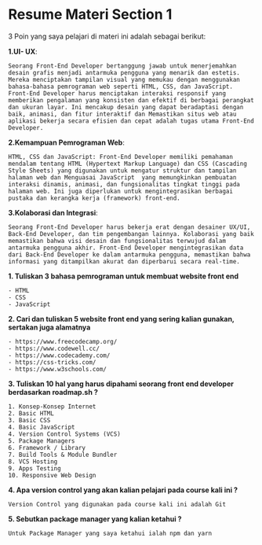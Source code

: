 
# Resume Materi Section 1

3 Poin yang saya pelajari di materi ini adalah sebagai berikut: 


**1.UI- UX**:

    Seorang Front-End Developer bertanggung jawab untuk menerjemahkan desain grafis menjadi antarmuka pengguna yang menarik dan estetis. Mereka menciptakan tampilan visual yang memukau dengan menggunakan bahasa-bahasa pemrograman web seperti HTML, CSS, dan JavaScript. Front-End Developer harus menciptakan interaksi responsif yang memberikan pengalaman yang konsisten dan efektif di berbagai perangkat dan ukuran layar. Ini mencakup desain yang dapat beradaptasi dengan baik, animasi, dan fitur interaktif dan Memastikan situs web atau aplikasi bekerja secara efisien dan cepat adalah tugas utama Front-End Developer. 

**2.Kemampuan Pemrograman Web**:

    HTML, CSS dan JavaScript: Front-End Developer memiliki pemahaman mendalam tentang HTML (Hypertext Markup Language) dan CSS (Cascading Style Sheets) yang digunakan untuk mengatur struktur dan tampilan halaman web dan Menguasai JavaScript  yang memungkinkan pembuatan interaksi dinamis, animasi, dan fungsionalitas tingkat tinggi pada halaman web. Ini juga diperlukan untuk mengintegrasikan berbagai pustaka dan kerangka kerja (framework) front-end.


**3.Kolaborasi dan Integrasi**:

    Seorang Front-End Developer harus bekerja erat dengan desainer UX/UI, Back-End Developer, dan tim pengembangan lainnya. Kolaborasi yang baik memastikan bahwa visi desain dan fungsionalitas terwujud dalam antarmuka pengguna akhir. Front-End Developer mengintegrasikan data dari Back-End Developer ke dalam antarmuka pengguna, memastikan bahwa informasi yang ditampilkan akurat dan diperbarui secara real-time.


**1. Tuliskan 3 bahasa pemrograman untuk membuat website front end**

	- HTML
	- CSS
	- JavaScript
 
**2. Cari dan tuliskan 5 website front end yang sering kalian gunakan, sertakan juga alamatnya**

	- https://www.freecodecamp.org/
	- https://www.codewell.cc/
	- https://www.codecademy.com/
	- https://css-tricks.com/
	- https://www.w3schools.com/
 
**3. Tuliskan 10 hal yang harus dipahami seorang front end developer berdasarkan roadmap.sh ?**

	1. Konsep-Konsep Internet
	2. Basic HTML
	3. Basic CSS
	4. Basic JavaScript
	4. Version Control Systems (VCS)
	5. Package Managers
	6. Framework / Library
	7. Build Tools & Module Bundler
	8. VCS Hosting
	9. Apps Testing
	10. Responsive Web Design
 
**4. Apa version control yang akan kalian pelajari pada course kali ini ?**

	Version Control yang digunakan pada course kali ini adalah Git
 
**5. Sebutkan package manager yang kalian ketahui ?**

	Untuk Package Manager yang saya ketahui ialah npm dan yarn




